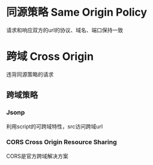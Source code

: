 # 同源策略 Same Origin Policy
请求和响应双方的url的协议、域名、端口保持一致

# 跨域 Cross Origin
违背同源策略的请求

## 跨域策略
### Jsonp
利用script的可跨域特性，src访问跨域url
### CORS Cross Origin Resource Sharing
CORS是官方跨域解决方案